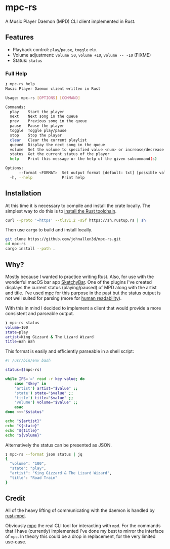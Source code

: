 # mpc-rs

A Music Player Daemon (MPD) CLI client implemented in Rust.

## Features

- Playback control: `play`/`pause`, `toggle` etc.
- Volume adjustment: `volume 50`, `volume +10`, `volume -- -10` (FIXME)
- Status: `status`

### Full Help

```bash
❯ mpc-rs help
Music Player Daemon client written in Rust

Usage: mpc-rs [OPTIONS] [COMMAND]

Commands:
  play    Start the player
  next    Next song in the queue
  prev    Previous song in the queue
  pause   Pause the player
  toggle  Toggle play/pause
  stop    Stop the player
  clear   Clear the current playlist
  queued  Display the next song in the queue
  volume  Set the volume to specified value <num> or increase/decrease it [+-]<num>
  status  Get the current status of the player
  help    Print this message or the help of the given subcommand(s)

Options:
      --format <FORMAT>  Set output format [default: txt] [possible values: txt, json]
  -h, --help             Print help
```

## Installation

At this time it is necessary to compile and install the crate locally. The simplest way to do this is to [install the Rust toolchain](https://rustup.rs/).

```bash
curl --proto '=https' --tlsv1.2 -sSf https://sh.rustup.rs | sh
```

Then use `cargo` to build and install locally.

```bash
git clone https://github.com/johnallen3d/mpc-rs.git
cd mpc-rs
cargo install --path .
```

## Why?

Mostly because I wanted to practice writing Rust. Also, for use with the wonderful macOS bar app [SketchyBar](https://github.com/FelixKratz/SketchyBar). One of the plugins I've created displays the current status (playing/paused) of MPD along with the artist and title. I've used [mpc](https://github.com/MusicPlayerDaemon/mpc) for this purpose in the past but the status output is not well suited for parsing (more for [human readability](https://github.com/MusicPlayerDaemon/mpc/issues/65#issuecomment-982840758)).

With this in mind I decided to implement a client that would provide a more consistent and parseable output.

```bash
❯ mpc-rs status
volume=100
state=play
artist=King Gizzard & The Lizard Wizard
title=Wah Wah
```

This format is easily and efficiently parseable in a shell script:

```bash
#! /usr/bin/env bash

status=$(mpc-rs)

while IFS='=' read -r key value; do
	case "$key" in
	'artist') artist="$value" ;;
	'state') state="$value" ;;
	'title') title="$value" ;;
	'volume') volume="$value" ;;
	esac
done <<<"$status"

echo "${artist}"
echo "${state}"
echo "${title}"
echo "${volume}"
```

Alternatively the status can be presented as JSON.

```bash
❯ mpc-rs --format json status | jq
{
  "volume": "100",
  "state": "play",
  "artist": "King Gizzard & The Lizard Wizard",
  "title": "Road Train"
}
```

## Credit

All of the heavy lifting of communicating with the daemon is handled by [rust-mpd](https://crates.io/crates/mpd).

Obviously [mpc](https://github.com/MusicPlayerDaemon/mpc) the real CLI tool for interacting with `mpd`. For the commands that I have (currently) implemented I've done my best to mirror the interface of `mpc`. In theory this could be a drop in replacement, for the very limited use-case.
